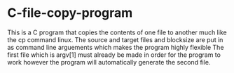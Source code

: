 # C-file-copy-program
This is a C program that copies the contents of one file to another much like the cp command linux.
The source and target files and blocksize are put in as command line arguements which makes the program highly flexible
The first file which is argv[1] must already be made in order for the program to work however the program will automatically generate the second file.

